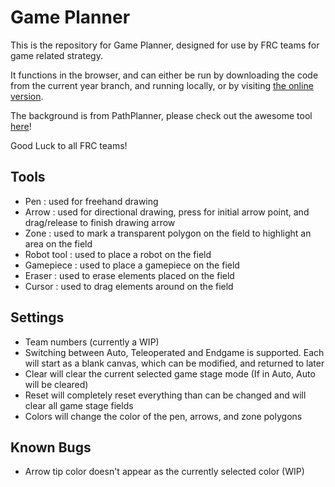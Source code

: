 # Game Planner

This is the repository for Game Planner, designed for use by FRC teams for game related strategy. 

It functions in the browser, and can either be run by downloading the code from the current year branch, and running locally, or by visiting [the online version](https://netlockj.github.io/frc-game-planner/).

The background is from PathPlanner, please check out the awesome tool [here](https://github.com/mjansen4857/pathplanner)!

Good Luck to all FRC teams!

## Tools
- Pen : used for freehand drawing
- Arrow : used for directional drawing, press for initial arrow point, and drag/release to finish drawing arrow
- Zone : used to mark a transparent polygon on the field to highlight an area on the field
- Robot tool : used to place a robot on the field
- Gamepiece : used to place a gamepiece on the field
- Eraser : used to erase elements placed on the field
- Cursor : used to drag elements around on the field

## Settings
- Team numbers (currently a WIP)
- Switching between Auto, Teleoperated and Endgame is supported. Each will start as a blank canvas, which can be modified, and returned to later
- Clear will clear the current selected game stage mode (If in Auto, Auto will be cleared)
- Reset will completely reset everything than can be changed and will clear all game stage fields
- Colors will change the color of the pen, arrows, and zone polygons

## Known Bugs
- Arrow tip color doesn't appear as the currently selected color (WIP)





